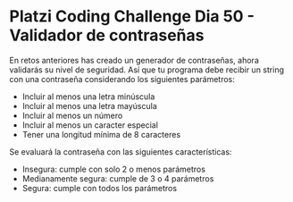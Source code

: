 # Platzi Coding Challenge Dia 50 - Validador de contraseñas

En retos anteriores has creado un generador de contraseñas, ahora validarás su nivel de seguridad. Así que tu programa debe recibir un string con una contraseña considerando los siguientes parámetros:

+ Incluir al menos una letra minúscula
+ Incluir al menos una letra mayúscula
+ Incluir al menos un número
+ Incluir al menos un caracter especial
+ Tener una longitud mínima de 8 caracteres

Se evaluará la contraseña con las siguientes características:

+ Insegura: cumple con solo 2 o menos parámetros
+ Medianamente segura: cumple de 3 o 4 parámetros
+ Segura: cumple con todos los parámetros
